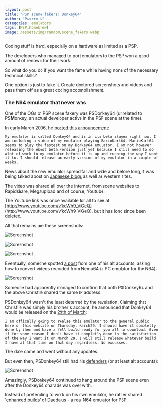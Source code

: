 ```yaml
---
layout: post
title: "PSP scene fakers: Donkey64"
author: "Pierre L"
categories: emulators
tags: [PSP,homebrew]
image: /assets/img/random/scene_fakers.webp
---
```


Coding stuff is hard, especially on a hardware as limited as a PSP. 

The developers who managed to port emulators to the PSP won a good amount of renown for their work. 

So what do you do if you want the fame while having none of the necessary technical skills?

One option is just to fake it. Create doctored screenshots and videos and pass them off as a great coding accomplishment.

### The N64 emulator that never was

One of the OGs of PSP scene fakery was PSDonkey64 (unrelated to PS**M**onkey, an actual developer active in the PSP scene at the time).

In early March 2006, he [posted this announcement](https://web.archive.org/web/20060508005542/http://www.projectpsp.com/index.php?categoryid=1&p2_articleid=304):

```
My emulator is called Donkey64 and is in its beta stages right now. I am including a video of my emulator playing MarioKart64. MarioKart64 seems to play the fastest on my Donkey64 emulator. I am not however releasing the eboot beta version just yet because I still need to do alot of work to my emulator before it is up and running the way I want it to. I should release an early version of my emulator in a couple of weeks.
```

News about the new emulator spread far and wide and before long, it was being talked about on [Japanese blogs](http://zxcvbvcxz.blog39.fc2.com/blog-entry-65.html) as well as western sites.

The video was shared all over the internet, from scene websites to Rapidshare, Megaupload and of course, Youtube.

The Youtube link was once available for all to see at [http://www.youtube.com/v/kcWh9_ViGeQ](http://www.youtube.com/v/kcWh9_ViGeQ), but it has long since been deleted.

All that remains are these screenshots:

![Screenshot](https://github.com/PSP-Archive/PSP-Archive.github.io/raw/gh-pages/assets/img/random/donkey64_1.webp)

![Screenshot](https://github.com/PSP-Archive/PSP-Archive.github.io/raw/gh-pages/assets/img/random/donkey64_2.webp)

![Screenshot](https://github.com/PSP-Archive/PSP-Archive.github.io/raw/gh-pages/assets/img/random/donkey64_3.webp)

Eventually, someone spotted [a post](https://www.emutalk.net/threads/nmf-video-files.33271/) from one of his alt accounts, asking how to convert videos recorded from Nemu64 (a PC emulator for the N64):

![Screenshot](https://github.com/PSP-Archive/PSP-Archive.github.io/raw/gh-pages/assets/img/random/chrisfile_video.webp)

Someone had apparently managed to confirm that both PSDonkey64 and the above Chrisfile shared the same IP address.

PSDonkey64 wasn't the least deterred by the revelation. Claiming that Chrisfile was simply his brother's account, he announced that Donkey64 would be released on the [29th of March](https://www.dcemu.co.uk/vbulletin/threads/20330-Donkey64-release-date):

```
I am offically going to realse this emulator to the general public here on this website on Thursday, March29. I should have it completly done by then and have a full build ready for you all to download. Even if for some reason I don't have it completly done to the satisfaction of the way I want it on March 29, I will still release whatever build I have at that time on that day regardless. No excusses.
```

The date came and went without any updates. 

But even then, PSDonkey64 still had his [defenders](https://www.dcemu.co.uk/vbulletin/threads/21506-Donkey64-The-Real-Story
) (or at least alt accounts):

![Screenshot](https://github.com/PSP-Archive/PSP-Archive.github.io/raw/gh-pages/assets/img/random/coors.webp)

Amazingly, PSDonkey64 continued to hang around the PSP scene even after the Donkey64 charade was over with.

Instead of pretending to work on his own emulator, he rather shared '[enhanced builds](https://www.brewology.com/downloads/download.php?id=4607&mcid=1)' of Daedalus - a real N64 emulator for PSP.
